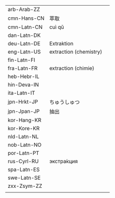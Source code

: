 | | | |
|-|-|-|
| arb-Arab-ZZ |  |  |
| cmn-Hans-CN | 萃取 |  |
| cmn-Latn-CN | cuì qǔ |  |
| dan-Latn-DK |  |  |
| deu-Latn-DE | Extraktion |  |
| eng-Latn-US | extraction (chemistry) |  |
| fin-Latn-FI |  |  |
| fra-Latn-FR | extraction (chimie) |  |
| heb-Hebr-IL |  |  |
| hin-Deva-IN |  |  |
| ita-Latn-IT |  |  |
| jpn-Hrkt-JP | ちゅうしゅつ |  |
| jpn-Jpan-JP | 抽出 |  |
| kor-Hang-KR |  |  |
| kor-Kore-KR |  |  |
| nld-Latn-NL |  |  |
| nob-Latn-NO |  |  |
| por-Latn-PT |  |  |
| rus-Cyrl-RU | экстра́кция |  |
| spa-Latn-ES |  |  |
| swe-Latn-SE |  |  |
| zxx-Zsym-ZZ |  |  |
|  |  |  |
